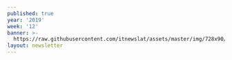 ```yaml
---
published: true
year: '2019'
week: '12'
banner: >-
  https://raw.githubusercontent.com/itnewslat/assets/master/img/728x90/Banner-Resumen.jpg
layout: newsletter
---
```

